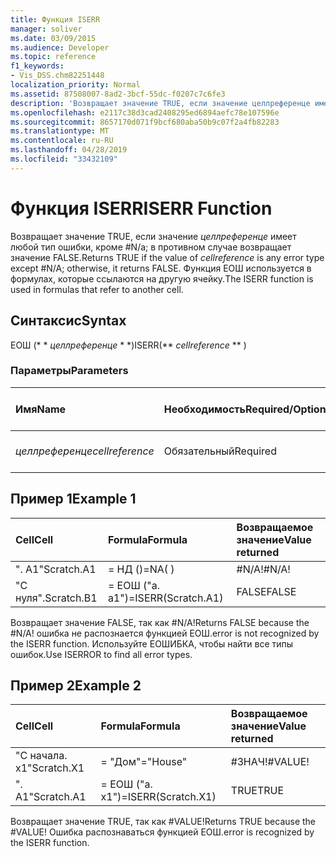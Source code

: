 ```yaml
---
title: Функция ISERR
manager: soliver
ms.date: 03/09/2015
ms.audience: Developer
ms.topic: reference
f1_keywords:
- Vis_DSS.chm82251448
localization_priority: Normal
ms.assetid: 87508007-8ad2-3bcf-55dc-f0207c7c6fe3
description: 'Возвращает значение TRUE, если значение целлреференце имеет любой тип ошибки, кроме #N/A; в противном случае возвращает значение FALSE. Функция ЕОШ используется в формулах, которые ссылаются на другую ячейку.'
ms.openlocfilehash: e2117c38d3cad2408295ed6894aefc78e107596e
ms.sourcegitcommit: 8657170d071f9bcf680aba50b9c07f2a4fb82283
ms.translationtype: MT
ms.contentlocale: ru-RU
ms.lasthandoff: 04/28/2019
ms.locfileid: "33432109"
---
```

# <a name="iserr-function"></a><span data-ttu-id="69ff7-104">Функция ISERR</span><span class="sxs-lookup"><span data-stu-id="69ff7-104">ISERR Function</span></span>

<span data-ttu-id="69ff7-105">Возвращает значение TRUE, если значение _целлреференце_ имеет любой тип ошибки, кроме #N/a; в противном случае возвращает значение FALSE.</span><span class="sxs-lookup"><span data-stu-id="69ff7-105">Returns TRUE if the value of  _cellreference_ is any error type except #N/A; otherwise, it returns FALSE.</span></span> <span data-ttu-id="69ff7-106">Функция ЕОШ используется в формулах, которые ссылаются на другую ячейку.</span><span class="sxs-lookup"><span data-stu-id="69ff7-106">The ISERR function is used in formulas that refer to another cell.</span></span> 
  
## <a name="syntax"></a><span data-ttu-id="69ff7-107">Синтаксис</span><span class="sxs-lookup"><span data-stu-id="69ff7-107">Syntax</span></span>

<span data-ttu-id="69ff7-108">ЕОШ (\* \* *целлреференце* \* \*)</span><span class="sxs-lookup"><span data-stu-id="69ff7-108">ISERR(\*\* *cellreference* \*\* )</span></span> 
  
### <a name="parameters"></a><span data-ttu-id="69ff7-109">Параметры</span><span class="sxs-lookup"><span data-stu-id="69ff7-109">Parameters</span></span>

|<span data-ttu-id="69ff7-110">**Имя**</span><span class="sxs-lookup"><span data-stu-id="69ff7-110">**Name**</span></span>|<span data-ttu-id="69ff7-111">**Необходимость**</span><span class="sxs-lookup"><span data-stu-id="69ff7-111">**Required/Optional**</span></span>|<span data-ttu-id="69ff7-112">**Тип данных**</span><span class="sxs-lookup"><span data-stu-id="69ff7-112">**Data Type**</span></span>|<span data-ttu-id="69ff7-113">**Описание**</span><span class="sxs-lookup"><span data-stu-id="69ff7-113">**Description**</span></span>|
|:-----|:-----|:-----|:-----|
| <span data-ttu-id="69ff7-114">_целлреференце_</span><span class="sxs-lookup"><span data-stu-id="69ff7-114">_cellreference_</span></span> <br/> |<span data-ttu-id="69ff7-115">Обязательный</span><span class="sxs-lookup"><span data-stu-id="69ff7-115">Required</span></span>  <br/> |<span data-ttu-id="69ff7-116">**String**</span><span class="sxs-lookup"><span data-stu-id="69ff7-116">**String**</span></span> <br/> |<span data-ttu-id="69ff7-117">Ссылка на ячейку.</span><span class="sxs-lookup"><span data-stu-id="69ff7-117">Reference to a cell.</span></span>  <br/> |
   
## <a name="example-1"></a><span data-ttu-id="69ff7-118">Пример 1</span><span class="sxs-lookup"><span data-stu-id="69ff7-118">Example 1</span></span>

|<span data-ttu-id="69ff7-119">**Cell**</span><span class="sxs-lookup"><span data-stu-id="69ff7-119">**Cell**</span></span>|<span data-ttu-id="69ff7-120">**Formula**</span><span class="sxs-lookup"><span data-stu-id="69ff7-120">**Formula**</span></span>|<span data-ttu-id="69ff7-121">**Возвращаемое значение**</span><span class="sxs-lookup"><span data-stu-id="69ff7-121">**Value returned**</span></span>|
|:-----|:-----|:-----|
|<span data-ttu-id="69ff7-122">". A1"</span><span class="sxs-lookup"><span data-stu-id="69ff7-122">Scratch.A1</span></span>  <br/> |<span data-ttu-id="69ff7-123">= НД ()</span><span class="sxs-lookup"><span data-stu-id="69ff7-123">=NA( )</span></span>  <br/> |<span data-ttu-id="69ff7-124">#N/A!</span><span class="sxs-lookup"><span data-stu-id="69ff7-124">#N/A!</span></span>  <br/> |
|<span data-ttu-id="69ff7-125">"С нуля".</span><span class="sxs-lookup"><span data-stu-id="69ff7-125">Scratch.B1</span></span>  <br/> |<span data-ttu-id="69ff7-126">= ЕОШ ("a. a1")</span><span class="sxs-lookup"><span data-stu-id="69ff7-126">=ISERR(Scratch.A1)</span></span>  <br/> |<span data-ttu-id="69ff7-127">FALSE</span><span class="sxs-lookup"><span data-stu-id="69ff7-127">FALSE</span></span>  <br/> |
   
<span data-ttu-id="69ff7-128">Возвращает значение FALSE, так как #N/A!</span><span class="sxs-lookup"><span data-stu-id="69ff7-128">Returns FALSE because the #N/A!</span></span> <span data-ttu-id="69ff7-129">ошибка не распознается функцией ЕОШ.</span><span class="sxs-lookup"><span data-stu-id="69ff7-129">error is not recognized by the ISERR function.</span></span> <span data-ttu-id="69ff7-130">Используйте ЕОШИБКА, чтобы найти все типы ошибок.</span><span class="sxs-lookup"><span data-stu-id="69ff7-130">Use ISERROR to find all error types.</span></span>
  
## <a name="example-2"></a><span data-ttu-id="69ff7-131">Пример 2</span><span class="sxs-lookup"><span data-stu-id="69ff7-131">Example 2</span></span>

|<span data-ttu-id="69ff7-132">**Cell**</span><span class="sxs-lookup"><span data-stu-id="69ff7-132">**Cell**</span></span>|<span data-ttu-id="69ff7-133">**Formula**</span><span class="sxs-lookup"><span data-stu-id="69ff7-133">**Formula**</span></span>|<span data-ttu-id="69ff7-134">**Возвращаемое значение**</span><span class="sxs-lookup"><span data-stu-id="69ff7-134">**Value returned**</span></span>|
|:-----|:-----|:-----|
|<span data-ttu-id="69ff7-135">"С начала. x1"</span><span class="sxs-lookup"><span data-stu-id="69ff7-135">Scratch.X1</span></span>  <br/> |<span data-ttu-id="69ff7-136">= "Дом"</span><span class="sxs-lookup"><span data-stu-id="69ff7-136">="House"</span></span>  <br/> |<span data-ttu-id="69ff7-137">#ЗНАЧ!</span><span class="sxs-lookup"><span data-stu-id="69ff7-137">#VALUE!</span></span>  <br/> |
|<span data-ttu-id="69ff7-138">". A1"</span><span class="sxs-lookup"><span data-stu-id="69ff7-138">Scratch.A1</span></span>  <br/> |<span data-ttu-id="69ff7-139">= ЕОШ ("a. x1")</span><span class="sxs-lookup"><span data-stu-id="69ff7-139">=ISERR(Scratch.X1)</span></span>  <br/> |<span data-ttu-id="69ff7-140">TRUE</span><span class="sxs-lookup"><span data-stu-id="69ff7-140">TRUE</span></span>  <br/> |
   
<span data-ttu-id="69ff7-141">Возвращает значение TRUE, так как #VALUE!</span><span class="sxs-lookup"><span data-stu-id="69ff7-141">Returns TRUE because the #VALUE!</span></span> <span data-ttu-id="69ff7-142">Ошибка распознаваться функцией ЕОШ.</span><span class="sxs-lookup"><span data-stu-id="69ff7-142">error is recognized by the ISERR function.</span></span>
  

